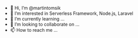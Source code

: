 - 👋 Hi, I’m @martintomsik
- 👀 I’m interested in Serverless Framework, Node.js, Laravel
- 🌱 I’m currently learning ...
- 💞️ I’m looking to collaborate on ...
- 📫 How to reach me ...

<!---
martintomsik/martintomsik is a ✨ special ✨ repository because its `README.md` (this file) appears on your GitHub profile.
You can click the Preview link to take a look at your changes.
--->

